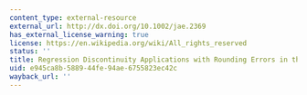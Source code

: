 ```yaml
---
content_type: external-resource
external_url: http://dx.doi.org/10.1002/jae.2369
has_external_license_warning: true
license: https://en.wikipedia.org/wiki/All_rights_reserved
status: ''
title: Regression Discontinuity Applications with Rounding Errors in the Running Variable
uid: e945ca8b-5889-44fe-94ae-6755823ec42c
wayback_url: ''
---
```

